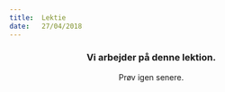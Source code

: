 ```yaml
---
title:  Lektie
date:   27/04/2018
---
```


### <center>Vi arbejder på denne lektion.</center>
<center>Prøv igen senere.</center>